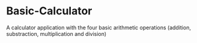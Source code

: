# Basic-Calculator
A calculator application with the four basic arithmetic operations (addition, substraction, multiplication and division)
